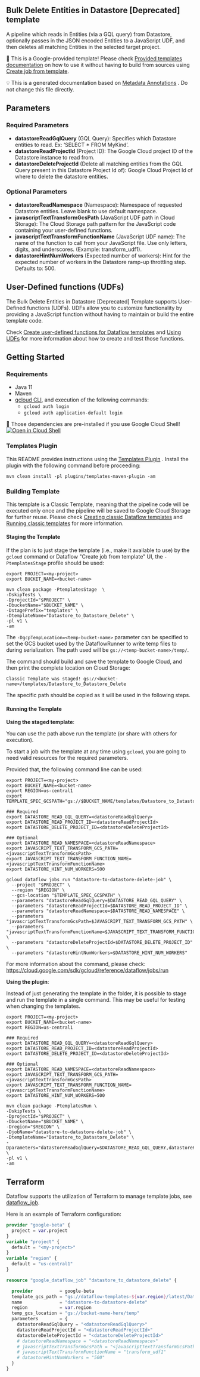 
Bulk Delete Entities in Datastore [Deprecated] template
---
A pipeline which reads in Entities (via a GQL query) from Datastore, optionally
passes in the JSON encoded Entities to a JavaScript UDF, and then deletes all
matching Entities in the selected target project.


:memo: This is a Google-provided template! Please
check [Provided templates documentation](https://cloud.google.com/dataflow/docs/guides/templates/provided/datastore-bulk-delete)
on how to use it without having to build from sources using [Create job from template](https://console.cloud.google.com/dataflow/createjob?template=Datastore_to_Datastore_Delete).

:bulb: This is a generated documentation based
on [Metadata Annotations](https://github.com/GoogleCloudPlatform/DataflowTemplates#metadata-annotations)
. Do not change this file directly.

## Parameters

### Required Parameters

* **datastoreReadGqlQuery** (GQL Query): Specifies which Datastore entities to read. Ex: ‘SELECT * FROM MyKind’.
* **datastoreReadProjectId** (Project ID): The Google Cloud project ID of the Datastore instance to read from.
* **datastoreDeleteProjectId** (Delete all matching entities from the GQL Query present in this Datastore Project Id of): Google Cloud Project Id of where to delete the datastore entities.

### Optional Parameters

* **datastoreReadNamespace** (Namespace): Namespace of requested Datastore entities. Leave blank to use default namespace.
* **javascriptTextTransformGcsPath** (JavaScript UDF path in Cloud Storage): The Cloud Storage path pattern for the JavaScript code containing your user-defined functions.
* **javascriptTextTransformFunctionName** (JavaScript UDF name): The name of the function to call from your JavaScript file. Use only letters, digits, and underscores. (Example: transform_udf1).
* **datastoreHintNumWorkers** (Expected number of workers): Hint for the expected number of workers in the Datastore ramp-up throttling step. Defaults to: 500.


## User-Defined functions (UDFs)

The Bulk Delete Entities in Datastore [Deprecated] Template supports User-Defined functions (UDFs).
UDFs allow you to customize functionality by providing a JavaScript function
without having to maintain or build the entire template code.

Check [Create user-defined functions for Dataflow templates](https://cloud.google.com/dataflow/docs/guides/templates/create-template-udf)
and [Using UDFs](https://github.com/GoogleCloudPlatform/DataflowTemplates#using-udfs)
for more information about how to create and test those functions.


## Getting Started

### Requirements

* Java 11
* Maven
* [gcloud CLI](https://cloud.google.com/sdk/gcloud), and execution of the
  following commands:
  * `gcloud auth login`
  * `gcloud auth application-default login`

:star2: Those dependencies are pre-installed if you use Google Cloud Shell!
[![Open in Cloud Shell](http://gstatic.com/cloudssh/images/open-btn.svg)](https://console.cloud.google.com/cloudshell/editor?cloudshell_git_repo=https%3A%2F%2Fgithub.com%2FGoogleCloudPlatform%2FDataflowTemplates.git&cloudshell_open_in_editor=v1/src/main/java/com/google/cloud/teleport/templates/DatastoreToDatastoreDelete.java)

### Templates Plugin

This README provides instructions using
the [Templates Plugin](https://github.com/GoogleCloudPlatform/DataflowTemplates#templates-plugin)
. Install the plugin with the following command before proceeding:

```shell
mvn clean install -pl plugins/templates-maven-plugin -am
```

### Building Template

This template is a Classic Template, meaning that the pipeline code will be
executed only once and the pipeline will be saved to Google Cloud Storage for
further reuse. Please check [Creating classic Dataflow templates](https://cloud.google.com/dataflow/docs/guides/templates/creating-templates)
and [Running classic templates](https://cloud.google.com/dataflow/docs/guides/templates/running-templates)
for more information.

#### Staging the Template

If the plan is to just stage the template (i.e., make it available to use) by
the `gcloud` command or Dataflow "Create job from template" UI,
the `-PtemplatesStage` profile should be used:

```shell
export PROJECT=<my-project>
export BUCKET_NAME=<bucket-name>

mvn clean package -PtemplatesStage  \
-DskipTests \
-DprojectId="$PROJECT" \
-DbucketName="$BUCKET_NAME" \
-DstagePrefix="templates" \
-DtemplateName="Datastore_to_Datastore_Delete" \
-pl v1 \
-am
```

The `-DgcpTempLocation=<temp-bucket-name>` parameter can be specified to set the GCS bucket used by the DataflowRunner to write
temp files to during serialization. The path used will be `gs://<temp-bucket-name>/temp/`.

The command should build and save the template to Google Cloud, and then print
the complete location on Cloud Storage:

```
Classic Template was staged! gs://<bucket-name>/templates/Datastore_to_Datastore_Delete
```

The specific path should be copied as it will be used in the following steps.

#### Running the Template

**Using the staged template**:

You can use the path above run the template (or share with others for execution).

To start a job with the template at any time using `gcloud`, you are going to
need valid resources for the required parameters.

Provided that, the following command line can be used:

```shell
export PROJECT=<my-project>
export BUCKET_NAME=<bucket-name>
export REGION=us-central1
export TEMPLATE_SPEC_GCSPATH="gs://$BUCKET_NAME/templates/Datastore_to_Datastore_Delete"

### Required
export DATASTORE_READ_GQL_QUERY=<datastoreReadGqlQuery>
export DATASTORE_READ_PROJECT_ID=<datastoreReadProjectId>
export DATASTORE_DELETE_PROJECT_ID=<datastoreDeleteProjectId>

### Optional
export DATASTORE_READ_NAMESPACE=<datastoreReadNamespace>
export JAVASCRIPT_TEXT_TRANSFORM_GCS_PATH=<javascriptTextTransformGcsPath>
export JAVASCRIPT_TEXT_TRANSFORM_FUNCTION_NAME=<javascriptTextTransformFunctionName>
export DATASTORE_HINT_NUM_WORKERS=500

gcloud dataflow jobs run "datastore-to-datastore-delete-job" \
  --project "$PROJECT" \
  --region "$REGION" \
  --gcs-location "$TEMPLATE_SPEC_GCSPATH" \
  --parameters "datastoreReadGqlQuery=$DATASTORE_READ_GQL_QUERY" \
  --parameters "datastoreReadProjectId=$DATASTORE_READ_PROJECT_ID" \
  --parameters "datastoreReadNamespace=$DATASTORE_READ_NAMESPACE" \
  --parameters "javascriptTextTransformGcsPath=$JAVASCRIPT_TEXT_TRANSFORM_GCS_PATH" \
  --parameters "javascriptTextTransformFunctionName=$JAVASCRIPT_TEXT_TRANSFORM_FUNCTION_NAME" \
  --parameters "datastoreDeleteProjectId=$DATASTORE_DELETE_PROJECT_ID" \
  --parameters "datastoreHintNumWorkers=$DATASTORE_HINT_NUM_WORKERS"
```

For more information about the command, please check:
https://cloud.google.com/sdk/gcloud/reference/dataflow/jobs/run


**Using the plugin**:

Instead of just generating the template in the folder, it is possible to stage
and run the template in a single command. This may be useful for testing when
changing the templates.

```shell
export PROJECT=<my-project>
export BUCKET_NAME=<bucket-name>
export REGION=us-central1

### Required
export DATASTORE_READ_GQL_QUERY=<datastoreReadGqlQuery>
export DATASTORE_READ_PROJECT_ID=<datastoreReadProjectId>
export DATASTORE_DELETE_PROJECT_ID=<datastoreDeleteProjectId>

### Optional
export DATASTORE_READ_NAMESPACE=<datastoreReadNamespace>
export JAVASCRIPT_TEXT_TRANSFORM_GCS_PATH=<javascriptTextTransformGcsPath>
export JAVASCRIPT_TEXT_TRANSFORM_FUNCTION_NAME=<javascriptTextTransformFunctionName>
export DATASTORE_HINT_NUM_WORKERS=500

mvn clean package -PtemplatesRun \
-DskipTests \
-DprojectId="$PROJECT" \
-DbucketName="$BUCKET_NAME" \
-Dregion="$REGION" \
-DjobName="datastore-to-datastore-delete-job" \
-DtemplateName="Datastore_to_Datastore_Delete" \
-Dparameters="datastoreReadGqlQuery=$DATASTORE_READ_GQL_QUERY,datastoreReadProjectId=$DATASTORE_READ_PROJECT_ID,datastoreReadNamespace=$DATASTORE_READ_NAMESPACE,javascriptTextTransformGcsPath=$JAVASCRIPT_TEXT_TRANSFORM_GCS_PATH,javascriptTextTransformFunctionName=$JAVASCRIPT_TEXT_TRANSFORM_FUNCTION_NAME,datastoreDeleteProjectId=$DATASTORE_DELETE_PROJECT_ID,datastoreHintNumWorkers=$DATASTORE_HINT_NUM_WORKERS" \
-pl v1 \
-am
```

## Terraform

Dataflow supports the utilization of Terraform to manage template jobs,
see [dataflow_job](https://registry.terraform.io/providers/hashicorp/google/latest/docs/resources/dataflow_job).

Here is an example of Terraform configuration:


```terraform
provider "google-beta" {
  project = var.project
}
variable "project" {
  default = "<my-project>"
}
variable "region" {
  default = "us-central1"
}

resource "google_dataflow_job" "datastore_to_datastore_delete" {

  provider          = google-beta
  template_gcs_path = "gs://dataflow-templates-${var.region}/latest/Datastore_to_Datastore_Delete"
  name              = "datastore-to-datastore-delete"
  region            = var.region
  temp_gcs_location = "gs://bucket-name-here/temp"
  parameters        = {
    datastoreReadGqlQuery = "<datastoreReadGqlQuery>"
    datastoreReadProjectId = "<datastoreReadProjectId>"
    datastoreDeleteProjectId = "<datastoreDeleteProjectId>"
    # datastoreReadNamespace = "<datastoreReadNamespace>"
    # javascriptTextTransformGcsPath = "<javascriptTextTransformGcsPath>"
    # javascriptTextTransformFunctionName = "transform_udf1"
    # datastoreHintNumWorkers = "500"
  }
}
```

